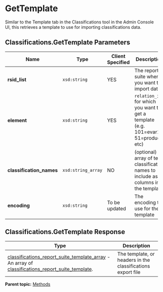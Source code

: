 # GetTemplate

Similar to the Template tab in the Classifications tool in the Admin Console UI, this retrieves a template to use for importing classifications data.

## Classifications.GetTemplate Parameters

|Name|Type|Client Specified|Description|
|----|----|----------------|-----------|
| **rsid\_list** | `xsd:string` | YES | The report suite where you want to import data. |
| **element** | `xsd:string` | YES  | `relation_id` for which you want to get a template \(e.g. 101=evar1, 51=product, etc\) |
| **classification\_names** | `xsd:string_array` | NO |\(optional\) an array of text classification names to include as columns in the template. |
| **encoding** | `xsd:string` | To be updated | The encoding to use for the template |

## Classifications.GetTemplate Response

| Type | Description |
|--------|---------------|
| [classifications\_report\_suite\_template\_array](../data_types/r_classifications_report_suite_template_array.md#) - An array of [classifications\_report\_suite\_template](../data_types/r_classifications_report_suite_template.md#).| The template, or headers in the classifications export file |

**Parent topic:** [Methods](../methods/classifications_methods.md)

